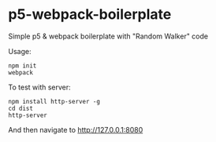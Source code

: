 # p5-webpack-boilerplate
Simple p5 &amp; webpack boilerplate with "Random Walker" code

Usage:
```
npm init
webpack
```
To test with server:
```
npm install http-server -g
cd dist
http-server
```
And then navigate to http://127.0.0.1:8080

